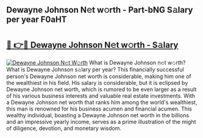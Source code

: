 ## Dewayne Johnson N𝚎t w𝚘rth - Part-bNG S𝚊lary per year F0aHT

# <h2><a href="http://gc3wiau.nevu.top/?p=Dewayne+Johnson">🔗 👉🔴 Dewayne Johnson N𝚎t w𝚘rth - S𝚊lary</a></h2>

[![Dewayne Johnson N𝚎t W𝚘rth](https://i.imgur.com/Oavwk0R.jpeg)](http://gc3wiau.nevu.top/?p=Dewayne+Johnson)
What is Dewayne Johnson n𝚎t w𝚘rth? What is Dewayne Johnson s𝚊lary per year?
This financially successful person's Dewayne Johnson net worth is considerable, making him one of the wealthiest in his field. His salary is considerable, but it is eclipsed by Dewayne Johnson net worth, which is rumored to be even larger as a result of his various business interests and valuable real estate investments. With a Dewayne Johnson net worth that ranks him among the world's wealthiest, this man is renowned for his business acumen and financial acumen. This wealthy individual, boasting a Dewayne Johnson net worth in the billions and an impressive yearly income, serves as a prime illustration of the might of diligence, devotion, and monetary wisdom.
